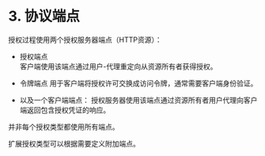 # 3. 协议端点  
授权过程使用两个授权服务器端点（HTTP资源）：
* 授权端点  
  客户端使用该端点通过用户-代理重定向从资源所有者获得授权。

* 令牌端点
  用于客户端将授权许可交换成访问令牌，通常需要客户端身份验证。

* 以及一个客户端端点：
  授权服务器使用该端点通过资源所有者用户代理向客户端返回包含授权凭证的响应。

并非每个授权类型都使用所有端点。

扩展授权类型可以根据需要定义附加端点。
